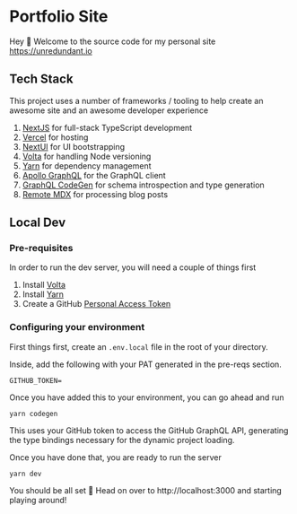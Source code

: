 # Portfolio Site

Hey 👋 Welcome to the source code for my personal site https://unredundant.io

## Tech Stack

This project uses a number of frameworks / tooling to help create an awesome site and an awesome developer experience

1. [NextJS](https://nextjs.org/) for full-stack TypeScript development
2. [Vercel](https://vercel.com/) for hosting
3. [NextUI](https://nextui.org/) for UI bootstrapping
4. [Volta](https://volta.sh) for handling Node versioning
5. [Yarn](https://yarnpkg.com) for dependency management
6. [Apollo GraphQL](https://www.apollographql.com/) for the GraphQL client
7. [GraphQL CodeGen](https://www.graphql-code-generator.com) for schema introspection and type generation
8. [Remote MDX](https://github.com/hashicorp/next-mdx-remote) for processing blog posts

## Local Dev

### Pre-requisites

In order to run the dev server, you will need a couple of things first

1. Install [Volta](https://volta.sh)
2. Install [Yarn](https://yarnpkg.com)
3. Create a GitHub [Personal Access Token](https://github.com/settings/tokens/new)

### Configuring your environment

First things first, create an `.env.local` file in the root of your directory.

Inside, add the following with your PAT generated in the pre-reqs section.

```
GITHUB_TOKEN=
```

Once you have added this to your environment, you can go ahead and run

```shell
yarn codegen
```

This uses your GitHub token to access the GitHub GraphQL API, generating the type bindings necessary for the dynamic
project loading.

Once you have done that, you are ready to run the server

```shell
yarn dev
```

You should be all set 🚀 Head on over to http://localhost:3000 and starting playing around!
